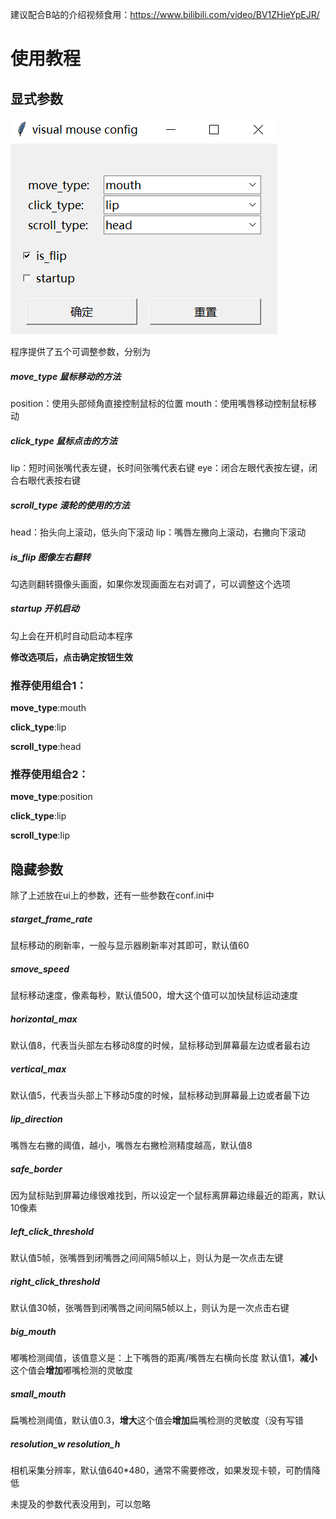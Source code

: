 建议配合B站的介绍视频食用：https://www.bilibili.com/video/BV1ZHieYpEJR/
# 使用教程
## 显式参数
![ui image](resource/image/ui.png)

程序提供了五个可调整参数，分别为
##### move_type 鼠标移动的方法
position：使用头部倾角直接控制鼠标的位置
mouth：使用嘴唇移动控制鼠标移动
##### click_type 鼠标点击的方法
lip：短时间张嘴代表左键，长时间张嘴代表右键
eye：闭合左眼代表按左键，闭合右眼代表按右键
##### scroll_type 滚轮的使用的方法
head：抬头向上滚动，低头向下滚动
lip：嘴唇左撇向上滚动，右撇向下滚动
##### is_flip 图像左右翻转
勾选则翻转摄像头画面，如果你发现画面左右对调了，可以调整这个选项
##### startup 开机启动
勾上会在开机时自动启动本程序

**修改选项后，点击确定按钮生效**
### 推荐使用组合1：
**move_type**:mouth

**click_type**:lip

**scroll_type**:head

### 推荐使用组合2：
**move_type**:position

**click_type**:lip

**scroll_type**:lip

## 隐藏参数
除了上述放在ui上的参数，还有一些参数在conf.ini中
##### starget_frame_rate
鼠标移动的刷新率，一般与显示器刷新率对其即可，默认值60
##### smove_speed
鼠标移动速度，像素每秒，默认值500，增大这个值可以加快鼠标运动速度
##### horizontal_max
默认值8，代表当头部左右移动8度的时候，鼠标移动到屏幕最左边或者最右边
##### vertical_max
默认值5，代表当头部上下移动5度的时候，鼠标移动到屏幕最上边或者最下边
##### lip_direction
嘴唇左右撇的阈值，越小，嘴唇左右撇检测精度越高，默认值8
##### safe_border
因为鼠标贴到屏幕边缘很难找到，所以设定一个鼠标离屏幕边缘最近的距离，默认10像素
##### left_click_threshold
默认值5帧，张嘴唇到闭嘴唇之间间隔5帧以上，则认为是一次点击左键
##### right_click_threshold
默认值30帧，张嘴唇到闭嘴唇之间间隔5帧以上，则认为是一次点击右键
##### big_mouth
嘟嘴检测阈值，该值意义是：上下嘴唇的距离/嘴唇左右横向长度
默认值1，**减小**这个值会**增加**嘟嘴检测的灵敏度
##### small_mouth
扁嘴检测阈值，默认值0.3，**增大**这个值会**增加**扁嘴检测的灵敏度（没有写错
##### resolution_w resolution_h
相机采集分辨率，默认值640*480，通常不需要修改，如果发现卡顿，可酌情降低

未提及的参数代表没用到，可以忽略